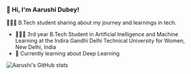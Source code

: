 ### 👋 Hi, I'm Aarushi Dubey!  

👩🏻‍💻 B.Tech student sharing about my journey and learnings in tech.

- 👩🏻‍🎓 3rd year B.Tech Student in Artificial Inelligence and Machine Learning at the Indira Gandhi Delhi Technical University for Women, New Delhi, India
- 🌱 Currently learning about Deep Learning

![Aarushi's GitHub stats](https://github-readme-stats.vercel.app/api?username=aarusheeeh&show_icons=true&theme=nightowl)
